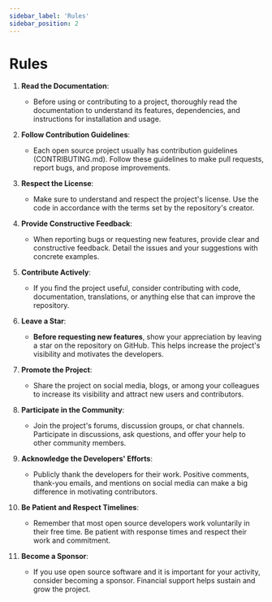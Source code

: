 ```yaml
---
sidebar_label: 'Rules'
sidebar_position: 2
---
```


# Rules

1. **Read the Documentation**:
   - Before using or contributing to a project, thoroughly read the documentation to understand its features, dependencies, and instructions for installation and usage.

2. **Follow Contribution Guidelines**:
   - Each open source project usually has contribution guidelines (CONTRIBUTING.md). Follow these guidelines to make pull requests, report bugs, and propose improvements.

3. **Respect the License**:
   - Make sure to understand and respect the project's license. Use the code in accordance with the terms set by the repository's creator.

4. **Provide Constructive Feedback**:
   - When reporting bugs or requesting new features, provide clear and constructive feedback. Detail the issues and your suggestions with concrete examples.

5. **Contribute Actively**:
   - If you find the project useful, consider contributing with code, documentation, translations, or anything else that can improve the repository.

6. **Leave a Star**:
   - **Before requesting new features**, show your appreciation by leaving a star on the repository on GitHub. This helps increase the project's visibility and motivates the developers.

7. **Promote the Project**:
   - Share the project on social media, blogs, or among your colleagues to increase its visibility and attract new users and contributors.

8. **Participate in the Community**:
   - Join the project's forums, discussion groups, or chat channels. Participate in discussions, ask questions, and offer your help to other community members.

9. **Acknowledge the Developers' Efforts**:
   - Publicly thank the developers for their work. Positive comments, thank-you emails, and mentions on social media can make a big difference in motivating contributors.

10. **Be Patient and Respect Timelines**:
    - Remember that most open source developers work voluntarily in their free time. Be patient with response times and respect their work and commitment.

11. **Become a Sponsor**:
    - If you use open source software and it is important for your activity, consider becoming a sponsor. Financial support helps sustain and grow the project.
